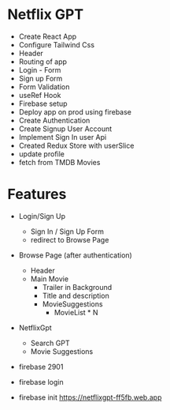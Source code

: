 # Netflix GPT

- Create React App
- Configure Tailwind Css
- Header 
- Routing of app
- Login - Form
- Sign up Form
- Form Validation
- useRef Hook
- Firebase setup
- Deploy app on prod using firebase
- Create Authentication
- Create Signup User Account
- Implement Sign In user Api
- Created Redux Store with userSlice
- update profile
- fetch from TMDB Movies

# Features
- Login/Sign Up 
  - Sign In / Sign Up Form
  - redirect to Browse Page 
- Browse Page (after authentication)
    - Header 
    - Main Movie
      - Trailer in Background
      - Title and description
      - MovieSuggestions
          - MovieList * N  

- NetflixGpt
    - Search GPT
    - Movie Suggestions        
- firebase 2901
- firebase login
- firebase init 
https://netflixgpt-ff5fb.web.app